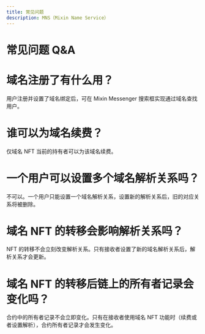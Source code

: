 ```yaml
---
title: 常见问题
description: MNS（Mixin Name Service）
---
```


# 常见问题 Q&A

# 域名注册了有什么用？

用户注册并设置了域名绑定后，可在 Mixin Messenger 搜索框实现通过域名查找用户。

# 谁可以为域名续费？

仅域名 NFT 当前的持有者可以为该域名续费。

# 一个用户可以设置多个域名解析关系吗？

不可以。一个用户只能设置一个域名解析关系，设置新的解析关系后，旧的对应关系将被删除。

# 域名 NFT 的转移会影响解析关系吗？

NFT 的转移不会立刻改变解析关系。只有接收者设置了新的域名解析关系后，解析关系才会更新。

# 域名 NFT 的转移后链上的所有者记录会变化吗？

合约中的所有者记录不会立即变化。只有在接收者使用域名 NFT 功能时（续费或者设置解析），合约所有者记录才会发生变化。
